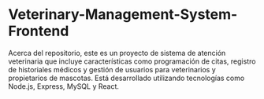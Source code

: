 # Veterinary-Management-System-Frontend
Acerca del repositorio, este es un proyecto de sistema de atención veterinaria que incluye características como programación de citas, registro de historiales médicos y gestión de usuarios para veterinarios y propietarios de mascotas. Está desarrollado utilizando tecnologías como Node.js, Express, MySQL y React.
